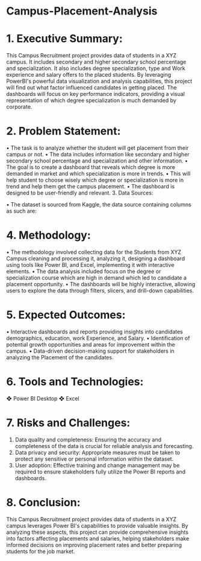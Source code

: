 # Campus-Placement-Analysis

# 1. Executive Summary:
   
This Campus Recruitment project provides data of students in a XYZ campus. It includes secondary and higher secondary school percentage and specialization. It also includes degree specialization, type and Work experience and salary offers to the placed students. By leveraging PowerBI's powerful data visualization and analysis capabilities, this project will find out what factor influenced candidates in getting placed. The dashboards will focus on key performance indicators, providing a visual representation of which degree specialization is much demanded by corporate.

# 2. Problem Statement:
•	The task is to analyze whether the student will get placement from their campus or not. 
•	The data includes information like secondary and higher secondary school percentage and specialization and other information.
•	The goal is to create a dashboard that reveals which degree is more demanded in market and which specialization is more in trends.
•	This will help student to choose wisely which degree or specialization is more in trend and help them get the campus placement.
•	The dashboard is designed to be user-friendly and relevant.
3. Data Sources:

•	The dataset is sourced from Kaggle, the data source containing columns as such are: 


# 4. Methodology:

•	The methodology involved collecting data for the Students from XYZ Campus cleaning and processing it, analyzing it, designing a dashboard using tools like Power BI, and Excel, implementing it with interactive elements.
•	The data analysis included focus on the degree or specialization course which are high in demand which led to candidate a placement opportunity.
•	The dashboards will be highly interactive, allowing users to explore the data through filters, slicers, and drill-down capabilities.

# 5. Expected Outcomes:

•	Interactive dashboards and reports providing insights into candidates demographics, education, work Experience, and Salary.
•	Identification of potential growth opportunities and areas for improvement within the campus.
•	Data-driven decision-making support for stakeholders in analyzing the Placement of the candidates.


# 6. Tools and Technologies:

❖ Power BI Desktop
❖ Excel


# 7. Risks and Challenges:

1.	Data quality and completeness: Ensuring the accuracy and completeness of the data is crucial for reliable analysis and forecasting.
2.	Data privacy and security: Appropriate measures must be taken to protect any sensitive or personal information within the dataset.
3.	User adoption: Effective training and change management may be required to ensure stakeholders fully utilize the Power BI reports and dashboards.

   
# 8. Conclusion:

   This Campus Recruitment project provides data of students in a XYZ campus leverages Power BI's capabilities to provide valuable insights. By analyzing these aspects, this project can provide comprehensive insights into factors affecting placements and salaries, helping stakeholders make informed decisions on improving placement rates and better preparing students for the job market.

